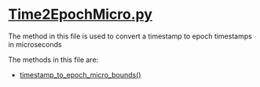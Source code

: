 # [Time2EpochMicro.py](https://faui1-gitlab.cs.fau.de/lena.voigt/diskforge/-/blob/main/DiskForge/Utility/Conversions/Time2EpochMicro.py?ref_type=heads)
The method in this file is used to convert a timestamp to epoch timestamps in microseconds

The methods in this file are:
- [timestamp_to_epoch_micro_bounds()](./timestamp_to_epoch_micro_bounds.md)
